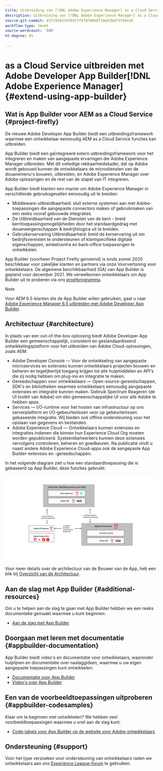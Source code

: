```yaml
---
title: Uitbreiding van [!DNL Adobe Experience Manager] as a Cloud Service met Adobe ontwikkelaar App Builder.
description: Uitbreiding van [!DNL Adobe Experience Manager] as a Cloud Service met Adobe ontwikkelaar App Builder.
source-git-commit: d37193833d784f3f470780b8f28e53b473fd4e10
workflow-type: tm+mt
source-wordcount: '589'
ht-degree: 0%

---
```



# as a Cloud Service uitbreiden met Adobe Developer App Builder[!DNL Adobe Experience Manager] {#extend-using-app-builder}

## Wat is App Builder voor AEM as a Cloud Service {#project-firefly}

De nieuwe Adobe Developer App Builder biedt een uitbreidingsframework waarmee een ontwikkelaar eenvoudig AEM as a Cloud Service functies kan uitbreiden.

App Builder biedt een geïntegreerd extern uitbreidingsframework voor het integreren en maken van aangepaste ervaringen die Adobe Experience Manager uitbreiden. Met dit volledige rekbaarheidskader, dat op Adobe wordt gebouwd kunnen de ontwikkelaars de microdiensten van de douanemenu&#39;s bouwen, uitbreiden, en Adobe Experience Manager over Adobe oplossingen en de rest van de stapel van IT integreren.

App Builder biedt klanten een manier om Adobe Experience Manager in verschillende gebruiksgevallen eenvoudig uit te breiden:

* Middleware-uitbreidbaarheid: sluit externe systemen aan met Adobe-toepassingen die aangepaste connectors maken of gebruikmaken van een reeks vooraf gebouwde integraties.
* De Uitbreidbaarheid van de Diensten van de kern - breid kerntoepassingsmogelijkheden door het standaardgedrag met douaneeigenschappen &amp; bedrijfslogica uit te breiden.
* Gebruikerservaring Uitbreidbaarheid: breid de kernervaring uit om bedrijfsvereisten te ondersteunen of klantspecifieke digitale eigenschappen, winkelcentra en back-office toepassingen te ontwikkelen.

App Builder (voorheen Project Firefly genoemd) is sinds zomer 2020 beschikbaar voor zakelijke klanten en partners via onze Voorvertoning voor ontwikkelaars. De algemene beschikbaarheid (GA) van App Builder is gepland voor december 2021. We verwelkomen ontwikkelaars om App Builder uit te proberen via ons [proefprogramma](http://adobe.ly/appbuilder-trial).

>[!NOTE]
>
> Voor AEM 6.5-klanten die de App Builder willen gebruiken, gaat u naar [Adobe Experience Manager 6.5 uitbreiden met Adobe Developer App Builder](https://experienceleague.adobe.com/docs/experience-manager-65/developing/extending-aem/app-builder.html).

## Architectuur {#architecture}

In plaats van een out-of-the-box oplossing biedt Adobe Developer App Builder een gemeenschappelijk, consistent en gestandaardiseerd ontwikkelingsplatform voor het uitbreiden van Adobe Cloud-oplossingen, zoals AEM:

* Adobe Developer Console — Voor de ontwikkeling van aangepaste microservices en extensies kunnen ontwikkelaars projecten bouwen en beheren en tegelijkertijd toegang krijgen tot alle hulpmiddelen en API&#39;s die zij nodig hebben om plug-ins en integratie te maken.
* Gereedschappen voor ontwikkelaars — Open-source-gereedschappen, SDK&#39;s en bibliotheken waarmee ontwikkelaars eenvoudig aangepaste extensies en integratie kunnen maken. Gebruik Spectrum Reageren (de UI toolkit van Adobe) om één gemeenschappelijke UI voor alle Adobe te hebben apps.
* Services — I/O-runtime voor het hosten van infrastructuur op ons serverplatform en I/O-gebeurtenissen voor op gebeurtenissen gebaseerde integratie. Wij bieden ook offline ondersteuning voor het opslaan van gegevens en bestanden.
* Adobe Experience Cloud — Ontwikkelaars kunnen extensies en integraties indienen die binnen hun Experience Cloud Org moeten worden gepubliceerd. Systeembeheerders kunnen deze extensies vervolgens controleren, beheren en goedkeuren. Na publicatie vindt u naast andere Adobe Experience Cloud-apps ook de aangepaste App Builder-extensies en -gereedschappen.

In het volgende diagram ziet u hoe een standaardtoepassing die is gebaseerd op App Builder, deze functies gebruikt:

![Architectuur](/help/implementing/developing/extending/assets/firefly-architecture.jpg)

Voor meer details over de architectuur van de Bouwer van de App, heb een blik bij [Overzicht van de Architectuur](https://www.adobe.io/app-builder/docs/guides/).

## Aan de slag met App Builder {#additional-resources}

Om u te helpen aan de slag te gaan met App Builder hebben we een reeks documentatie gemaakt waarmee u kunt beginnen:

* [Aan de slag met App Builder](https://www.adobe.io/app-builder/docs/getting_started/)

## Doorgaan met leren met documentatie {#appbuilder-documentation}

App Builder biedt video&#39;s en documentatie voor ontwikkelaars, waaronder hulplijnen en documentatie over naslaggidsen, waarmee u uw eigen aangepaste toepassingen kunt ontwikkelen:

* [Documentatie voor App Builder](https://www.adobe.io/app-builder/docs/overview/)
* [Video&#39;s over App Builder](https://www.youtube.com/playlist?list=PLcVEYUqU7VRfDij-Jbjyw8S8EzW073F_o)

## Een van de voorbeeldtoepassingen uitproberen {#appbuilder-codesamples}

Klaar om te beginnen met ontwikkelen? We hebben veel voorbeeldtoepassingen waarmee u snel aan de slag kunt:

* [Code-labels voor App Builder op de website voor Adobe-ontwikkelaars](https://www.adobe.io/app-builder/docs/resources/)

## Ondersteuning {#support}

Voor het type verzoeken voor ondersteuning van ontwikkelaars raden we ontwikkelaars aan ons [Experience League-forum](https://experienceleaguecommunities.adobe.com/t5/project-firefly/ct-p/project-firefly) te gebruiken.
